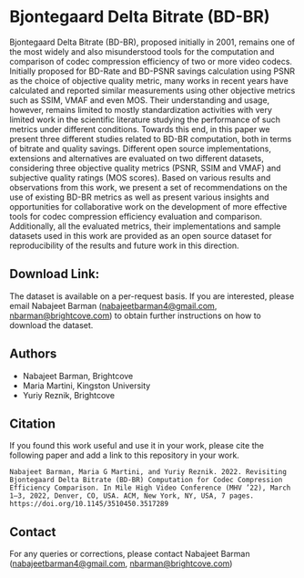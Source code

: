 # Bjontegaard Delta Bitrate (BD-BR)

Bjontegaard Delta Bitrate (BD-BR), proposed initially in 2001, remains one of the most widely and also misunderstood tools for the computation and comparison of codec compression efficiency of two or more video codecs. Initially proposed for BD-Rate and BD-PSNR savings calculation using PSNR as the choice of objective quality metric, many works in recent years have calculated and reported similar measurements using other objective metrics such as SSIM, VMAF and even MOS. Their understanding and usage, however, remains limited to mostly standardization activities with very limited work in the scientific literature studying the performance of such metrics under different conditions. Towards this end, in this paper we present three different studies related to BD-BR computation, both in terms of bitrate and quality savings. Different open source implementations, extensions and alternatives are evaluated on two different datasets, considering three objective quality metrics (PSNR, SSIM and VMAF) and subjective quality ratings (MOS scores). Based on various results and observations from this work, we present a set of recommendations on the use of existing BD-BR metrics as well as present various insights and opportunities for collaborative work on the development of more effective tools for codec compression efficiency evaluation and comparison. Additionally, all the evaluated metrics, their implementations and sample datasets used in this work are provided as an open source dataset for reproducibility of the results and future work in this direction.

## Download Link:

The dataset is available on a per-request basis. 
If you are interested, please email Nabajeet Barman (nabajeetbarman4@gmail.com, nbarman@brightcove.com) to obtain further instructions on how to download the dataset.

## Authors

- Nabajeet Barman, Brightcove
- Maria Martini, Kingston University
- Yuriy Reznik, Brightcove


## Citation

If you found this work useful and use it in your work, please cite the following paper and add a link to this repository in your work.

``` Nabajeet Barman, Maria G Martini, and Yuriy Reznik. 2022. Revisiting Bjontegaard Delta Bitrate (BD-BR) Computation for Codec Compression Efficiency Comparison. In Mile High Video Conference (MHV ’22), March 1–3, 2022, Denver, CO, USA. ACM, New York, NY, USA, 7 pages. https://doi.org/10.1145/3510450.3517289 ```

## Contact

For any queries or corrections, please contact Nabajeet Barman (nabajeetbarman4@gmail.com, nbarman@brightcove.com)

